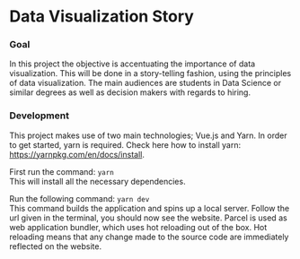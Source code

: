 # Data Visualization Story
### Goal
In this project the objective is accentuating the importance of data visualization. This will be done in a story-telling fashion, using the principles of data visualization. The main audiences are students in Data Science or similar degrees as well as decision makers with regards to hiring.

### Development
This project makes use of two main technologies; Vue.js and Yarn. In order to get started, yarn is required. Check here how to install yarn: https://yarnpkg.com/en/docs/install.

First run the command: `yarn`<br>
This will install all the necessary dependencies.

Run the following command: `yarn dev`<br>
This command builds the application and spins up a local server. Follow the url given in the terminal, you should now see the website. Parcel is used as web application bundler, which uses hot reloading out of the box. Hot reloading means that any change made to the source code are immediately reflected on the website. 